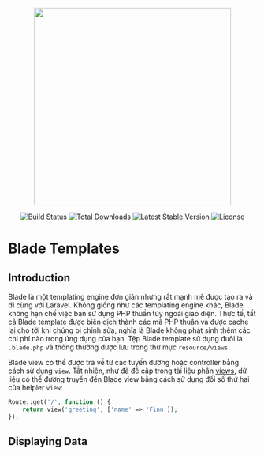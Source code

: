 <p align="center"><a href="https://laravel.com" target="_blank"><img src="https://raw.githubusercontent.com/laravel/art/master/logo-lockup/5%20SVG/2%20CMYK/1%20Full%20Color/laravel-logolockup-cmyk-red.svg" width="400"></a></p>

<p align="center">
<a href="https://travis-ci.org/laravel/framework"><img src="https://travis-ci.org/laravel/framework.svg" alt="Build Status"></a>
<a href="https://packagist.org/packages/laravel/framework"><img src="https://img.shields.io/packagist/dt/laravel/framework" alt="Total Downloads"></a>
<a href="https://packagist.org/packages/laravel/framework"><img src="https://img.shields.io/packagist/v/laravel/framework" alt="Latest Stable Version"></a>
<a href="https://packagist.org/packages/laravel/framework"><img src="https://img.shields.io/packagist/l/laravel/framework" alt="License"></a>
</p>

# Blade Templates

## Introduction
Blade là một templating engine đơn giản nhưng rất mạnh mẽ được tạo ra và đi cùng với Laravel. Không giống như các templating engine khác, Blade không hạn chế
việc bạn sử dụng PHP thuần túy ngoài giao diện. Thực tế, tất cả Blade template được biên dịch thành các mã PHP thuần và được cache lại cho tới khi chúng bị chỉnh
sửa, nghĩa là Blade không phát sinh thêm các chi phí nào trong ứng dụng của bạn. Tệp Blade template sử dụng đuôi là `.blade.php` và thông thường được lưu trong thư
mục `resource/views`.

Blade view có thể được trả về từ các tuyến đường hoặc controller bằng cách sử dụng `view`. Tất nhiên, như đã đề cập trong tài liệu 
phần [views](https://laravel.com/docs/8.x/views), dữ liệu có thể đường truyền đến Blade view bằng cách sử dụng đối số thứ hai của helpler `view`:
```PHP
Route::get('/', function () {
    return view('greeting', ['name' => 'Finn']);
});
```

## Displaying Data